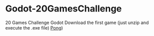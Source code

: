 # Godot-20GamesChallenge
20 Games Challenge Godot 
Download the first game (just unzip and execute the .exe file) [Pong]([https://github.com/Xuoner/Godot-20GamesChallenge/commit/31be132e4e058f058d508c78d9a1ba6cd750893))
